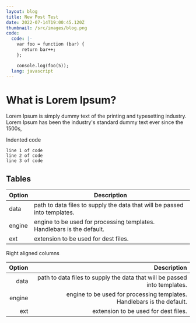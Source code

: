 ```yaml
---
layout: blog
title: New Post Test
date: 2022-07-14T19:00:45.120Z
thumbnail: /src/images/blog.png
code:
  code: |-
    var foo = function (bar) {
      return bar++;
    };

    console.log(foo(5));
  lang: javascript
---
```

# What is Lorem Ipsum?
Lorem Ipsum is simply dummy text of the printing and typesetting industry. Lorem Ipsum has been the industry's standard dummy text ever since the 1500s,

Indented code

 
    line 1 of code
    line 2 of code
    line 3 of code




## Tables

| Option | Description |
| ------ | ----------- |
| data   | path to data files to supply the data that will be passed into templates. |
| engine | engine to be used for processing templates. Handlebars is the default. |
| ext    | extension to be used for dest files. |

Right aligned columns

| Option | Description |
| ------:| -----------:|
| data   | path to data files to supply the data that will be passed into templates. |
| engine | engine to be used for processing templates. Handlebars is the default. |
| ext    | extension to be used for dest files. |